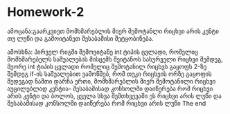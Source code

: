 # Homework-2
ამოცანა:გაარკვიეთ მომხმარებლის მიერ შემოტანლი რიცხვი არის კენტი თუ ლუწი და გამოიტანეთ შესაბამისი შეტყობინება.

ამოსხნა:
პირველ რიგში შემოვიტანე int ტიპის ცვლადი, რომელიც მომხმარებელს საშუალებას მისცემს შეიტანოს სასურველი რიცხვი
შემდეგ, მეორე int ტიპის ცვლადი რომელიც შემოტანილ რიცხვს გაყოფს 2-ზე
შემდეგ if-ის საშუალებით ვამოწმებ, რომ თუკი რიცხვის ორზე გაყოფის შედეგად ნაშთი დარჩა ერთი, მომხმარებლის მიერ შემოტანილი რიცხვი აუცილებლად კენტია- შესაბამისად კონსოლში დაიწერება რომ რიცხვი არის კენტი
და ბოლოს, ყველა სხვა შემთხვევაში ეს რიცხვი არის ლუწი და შესაბამისად კონსოლში დაიწერება რომ რიცხვი არის ლუწი
The end